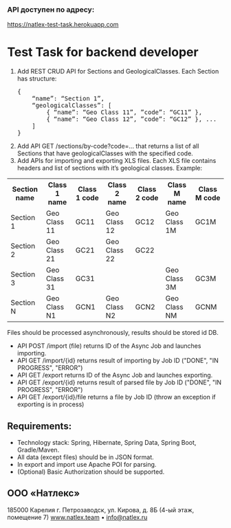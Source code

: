### API доступен по адресу:
https://natlex-test-task.herokuapp.com

# Test Task for backend developer
1) Add REST CRUD API for Sections and GeologicalClasses. Each Section has structure:
   <pre>
   {
       “name”: “Section 1”,
       “geologicalClasses”: [
           { “name”: “Geo Class 11”, ”code”: “GC11” },
           { “name”: “Geo Class 12”, ”code”: “GC12” }, ...
       ]
   }
   </pre>
2) Add API GET /sections/by-code?code=... that returns a list of all Sections that have geologicalClasses with the specified code.
3) Add APIs for importing and exporting XLS files. Each XLS file contains headers and list of sections with it’s geological classes. Example:

<table>
<tr><th>Section name</th><th>Class 1 name</th><th>Class 1 code</th><th>Class 2 name</th><th>Class 2 code</th><th>Class M name</th><th>Class M code</th></tr>
<tr><td>Section 1</td><td>Geo Class 11</td><td>GC11</td><td>Geo Class 12</td><td>GC12</td><td>Geo Class 1M</td><td>GC1M</td></tr>
<tr><td>Section 2</td><td>Geo Class 21</td><td>GC21</td><td>Geo Class 22</td><td>GC22</td><td></td><td></td></tr>
<tr><td>Section 3</td><td>Geo Class 31</td><td>GC31</td><td></td><td></td><td>Geo Class 3M</td><td>GC3M</td></tr>
<tr><td>Section N</td><td>Geo Class N1</td><td>GCN1</td><td>Geo Class N2</td><td>GCN2</td><td>Geo Class NM</td><td>GCNM</td></tr>
</table>

Files should be processed asynchronously, results should be stored id DB.
- API POST /import (file) returns ID of the Async Job and launches importing.
- API GET /import/{id} returns result of importing by Job ID ("DONE", "IN PROGRESS", "ERROR")
- API GET /export returns ID of the Async Job and launches exporting. 
- API GET /export/{id} returns result of parsed file by Job ID ("DONE", "IN PROGRESS", "ERROR")
- API GET /export/{id}/file returns a file by Job ID (throw an exception if exporting is in process)

## Requirements:
* Technology stack: Spring, Hibernate, Spring Data, Spring Boot, Gradle/Maven. 
* All data (except files) should be in JSON format. 
* In export and import use Apache POI for parsing.
* (Optional) Basic Authorization should be supported.

## ООО «Натлекс»
185000 Карелия г. Петрозаводск, ул. Кирова, д. 8Б (4-ый этаж, помещение 7)
www.natlex.team  •  info@natlex.ru